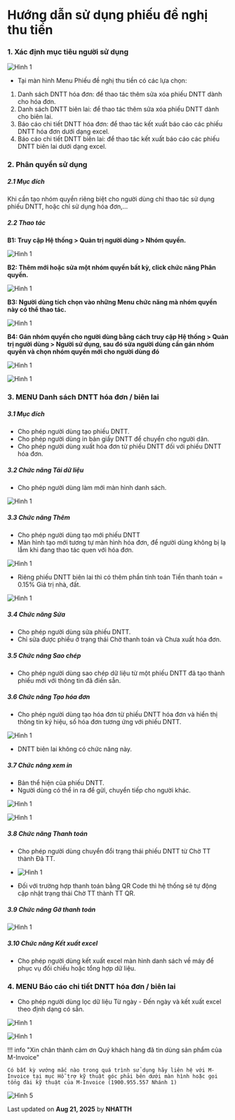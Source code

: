# **Hướng dẫn sử dụng phiếu đề nghị thu tiền**

### **1. Xác định mục tiêu người sử dụng**

![Hình 1](../../assets/images/invoice1/phieu-de-nghi-thu-tien/phieu-de-nghi-thu-tien-1.png "Hãy bấm vào để xem rõ hơn")

- Tại màn hình Menu Phiếu đề nghị thu tiền có các lựa chọn:

1. Danh sách DNTT hóa đơn: để thao tác thêm sửa xóa phiếu DNTT dành cho hóa đơn.
2. Danh sách DNTT biên lai: để thao tác thêm sửa xóa phiếu DNTT dành cho biên lai.
3. Báo cáo chi tiết DNTT hóa đơn: để thao tác kết xuất báo cáo các phiếu DNTT hóa đơn dưới dạng excel.
4. Báo cáo chi tiết DNTT biên lai: để thao tác kết xuất báo cáo các phiếu DNTT biên lai dưới dạng excel.

### **2. Phân quyền sử dụng**

##### **2.1 Mục đích**

Khi cần tạo nhóm quyền riêng biệt cho người dùng chỉ thao tác sử dụng phiếu DNTT, hoặc chỉ sử dụng hóa đơn,...

##### **2.2 Thao tác**

**B1: Truy cập Hệ thống > Quản trị người dùng > Nhóm quyền.**

![Hình 1](../../assets/images/invoice1/phieu-de-nghi-thu-tien/phieu-de-nghi-thu-tien-2.png "Hãy bấm vào để xem rõ hơn")

**B2: Thêm mới hoặc sửa một nhóm quyền bất kỳ, click chức năng Phân quyền.**

![Hình 1](../../assets/images/invoice1/phieu-de-nghi-thu-tien/phieu-de-nghi-thu-tien-3.png "Hãy bấm vào để xem rõ hơn")

**B3: Người dùng tích chọn vào những Menu chức năng mà nhóm quyền này có thể thao tác.**

![Hình 1](../../assets/images/invoice1/phieu-de-nghi-thu-tien/phieu-de-nghi-thu-tien-4.png "Hãy bấm vào để xem rõ hơn")

**B4: Gán nhóm quyền cho người dùng bằng cách truy cập Hệ thống > Quản trị người dùng > Người sử dụng, sau đó sửa người dùng cần gán nhóm quyền và chọn nhóm quyền mới cho người dùng đó**

![Hình 1](../../assets/images/invoice1/phieu-de-nghi-thu-tien/phieu-de-nghi-thu-tien-5.png "Hãy bấm vào để xem rõ hơn")

![Hình 1](../../assets/images/invoice1/phieu-de-nghi-thu-tien/phieu-de-nghi-thu-tien-6.png "Hãy bấm vào để xem rõ hơn")

### **3. MENU Danh sách DNTT hóa đơn / biên lai**

##### **3.1 Mục đích**

- Cho phép người dùng tạo phiếu DNTT.
- Cho phép người dùng in bản giấy DNTT để chuyển cho người dân.
- Cho phép người dùng xuất hóa đơn từ phiếu DNTT đối với phiếu DNTT hóa đơn.

##### **3.2 Chức năng Tải dữ liệu**

- Cho phép người dùng làm mới màn hình danh sách.

![Hình 1](../../assets/images/invoice1/phieu-de-nghi-thu-tien/phieu-de-nghi-thu-tien-7.png "Hãy bấm vào để xem rõ hơn")

##### **3.3 Chức năng Thêm**

- Cho phép người dùng tạo mới phiếu DNTT
- Màn hình tạo mới tương tự màn hình hóa đơn, để người dùng không bị lạ lẫm khi đang thao tác quen với hóa đơn.

![Hình 1](../../assets/images/invoice1/phieu-de-nghi-thu-tien/phieu-de-nghi-thu-tien-8.png "Hãy bấm vào để xem rõ hơn")

- Riêng phiếu DNTT biên lai thì có thêm phần tính toán Tiền thanh toán = 0.15% Giá trị nhà, đất.

![Hình 1](../../assets/images/invoice1/phieu-de-nghi-thu-tien/phieu-de-nghi-thu-tien-9.png "Hãy bấm vào để xem rõ hơn")

##### **3.4 Chức năng Sửa**

- Cho phép người dùng sửa phiếu DNTT.
- Chỉ sửa được phiếu ở trạng thái Chờ thanh toán và Chưa xuất hóa đơn.

##### **3.5 Chức năng Sao chép**

- Cho phép người dùng sao chép dữ liệu từ một phiếu DNTT đã tạo thành phiếu mới với thông tin đã điền sẵn.

##### **3.6 Chức năng Tạo hóa đơn**

- Cho phép người dùng tạo hóa đơn từ phiếu DNTT hóa đơn và hiển thị thông tin ký hiệu, số hóa đơn tương ứng với phiếu DNTT.

![Hình 1](../../assets/images/invoice1/phieu-de-nghi-thu-tien/phieu-de-nghi-thu-tien-10.png "Hãy bấm vào để xem rõ hơn")

- DNTT biên lai không có chức năng này.

##### **3.7 Chức năng xem in**

- Bản thể hiện của phiếu DNTT.
- Người dùng có thể in ra để gửi, chuyển tiếp cho người khác.

![Hình 1](../../assets/images/invoice1/phieu-de-nghi-thu-tien/phieu-de-nghi-thu-tien-11.png "Hãy bấm vào để xem rõ hơn")

![Hình 1](../../assets/images/invoice1/phieu-de-nghi-thu-tien/phieu-de-nghi-thu-tien-12.png "Hãy bấm vào để xem rõ hơn")

##### **3.8 Chức năng Thanh toán**

- Cho phép người dùng chuyển đổi trạng thái phiếu DNTT từ Chờ TT thành Đã TT.
- ![Hình 1](../../assets/images/invoice1/phieu-de-nghi-thu-tien/phieu-de-nghi-thu-tien-13.png "Hãy bấm vào để xem rõ hơn")

- Đối với trường hợp thanh toán bằng QR Code thì hệ thống sẽ tự động cập nhật trạng thái Chờ TT thành TT QR.

##### **3.9 Chức năng Gỡ thanh toán**

![Hình 1](../../assets/images/invoice1/phieu-de-nghi-thu-tien/phieu-de-nghi-thu-tien-14.png "Hãy bấm vào để xem rõ hơn")

##### **3.10 Chức năng Kết xuất excel**

- Cho phép người dùng kết xuất excel màn hình danh sách về máy để phục vụ đối chiếu hoặc tổng hợp dữ liệu.

### **4. MENU Báo cáo chi tiết DNTT hóa đơn / biên lai**

- Cho phép người dùng lọc dữ liệu Từ ngày - Đến ngày và kết xuất excel theo định dạng có sẵn.

![Hình 1](../../assets/images/invoice1/phieu-de-nghi-thu-tien/phieu-de-nghi-thu-tien-15.png "Hãy bấm vào để xem rõ hơn")

![Hình 1](../../assets/images/invoice1/phieu-de-nghi-thu-tien/phieu-de-nghi-thu-tien-16.png "Hãy bấm vào để xem rõ hơn")

!!! info "Xin chân thành cảm ơn Quý khách hàng đã tin dùng sản phẩm của M-Invoice"

    Có bất kỳ vướng mắc nào trong quá trình sử dụng hãy liên hệ với M-Invoice tại mục Hỗ trợ kỹ thuật góc phải bên dưới màn hình hoặc gọi tổng đài kỹ thuật của M-Invoice (1900.955.557 Nhánh 1)

![Hình 5](../../assets/images/invoice1/1.0_suaTienBangTay_5.png "Hãy bấm vào để xem rõ hơn")

<div class="last-updated">Last updated on <strong>Aug 21, 2025</strong> by <strong>NHATTH</strong></div>
